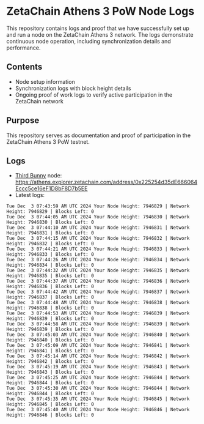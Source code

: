 # ZetaChain Athens 3 PoW Node Logs
This repository contains logs and proof that we have successfully set up and run a node on the ZetaChain Athens 3 network. The logs demonstrate continuous node operation, including synchronization details and performance.

## Contents
- Node setup information
- Synchronization logs with block height details
- Ongoing proof of work logs to verify active participation in the ZetaChain network

## Purpose
This repository serves as documentation and proof of participation in the ZetaChain Athens 3 PoW testnet.

## Logs

- [Third Bunny](https://thirdbunny.xyz/) node: https://athens.explorer.zetachain.com/address/0x225254d35dE666064Eccc5ce16eF1D8bF8D7b5EE
- Latest logs:
```
Tue Dec  3 07:43:59 AM UTC 2024 Your Node Height: 7946829 | Network Height: 7946829 | Blocks Left: 0
Tue Dec  3 07:44:05 AM UTC 2024 Your Node Height: 7946830 | Network Height: 7946830 | Blocks Left: 0
Tue Dec  3 07:44:10 AM UTC 2024 Your Node Height: 7946831 | Network Height: 7946831 | Blocks Left: 0
Tue Dec  3 07:44:15 AM UTC 2024 Your Node Height: 7946832 | Network Height: 7946832 | Blocks Left: 0
Tue Dec  3 07:44:21 AM UTC 2024 Your Node Height: 7946833 | Network Height: 7946833 | Blocks Left: 0
Tue Dec  3 07:44:26 AM UTC 2024 Your Node Height: 7946834 | Network Height: 7946834 | Blocks Left: 0
Tue Dec  3 07:44:32 AM UTC 2024 Your Node Height: 7946835 | Network Height: 7946835 | Blocks Left: 0
Tue Dec  3 07:44:37 AM UTC 2024 Your Node Height: 7946836 | Network Height: 7946836 | Blocks Left: 0
Tue Dec  3 07:44:42 AM UTC 2024 Your Node Height: 7946837 | Network Height: 7946837 | Blocks Left: 0
Tue Dec  3 07:44:48 AM UTC 2024 Your Node Height: 7946838 | Network Height: 7946838 | Blocks Left: 0
Tue Dec  3 07:44:53 AM UTC 2024 Your Node Height: 7946839 | Network Height: 7946839 | Blocks Left: 0
Tue Dec  3 07:44:58 AM UTC 2024 Your Node Height: 7946839 | Network Height: 7946839 | Blocks Left: 0
Tue Dec  3 07:45:03 AM UTC 2024 Your Node Height: 7946840 | Network Height: 7946840 | Blocks Left: 0
Tue Dec  3 07:45:09 AM UTC 2024 Your Node Height: 7946841 | Network Height: 7946841 | Blocks Left: 0
Tue Dec  3 07:45:14 AM UTC 2024 Your Node Height: 7946842 | Network Height: 7946842 | Blocks Left: 0
Tue Dec  3 07:45:19 AM UTC 2024 Your Node Height: 7946843 | Network Height: 7946843 | Blocks Left: 0
Tue Dec  3 07:45:25 AM UTC 2024 Your Node Height: 7946844 | Network Height: 7946844 | Blocks Left: 0
Tue Dec  3 07:45:30 AM UTC 2024 Your Node Height: 7946844 | Network Height: 7946844 | Blocks Left: 0
Tue Dec  3 07:45:35 AM UTC 2024 Your Node Height: 7946845 | Network Height: 7946845 | Blocks Left: 0
Tue Dec  3 07:45:40 AM UTC 2024 Your Node Height: 7946846 | Network Height: 7946846 | Blocks Left: 0
```
